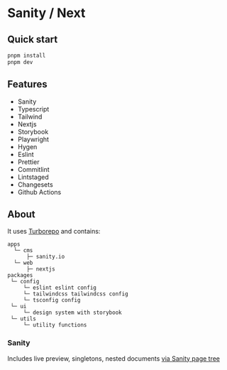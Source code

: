# Sanity / Next

## Quick start

```bash
pnpm install
pnpm dev
```

## Features

- Sanity
- Typescript
- Tailwind
- Nextjs
- Storybook
- Playwright
- Hygen
- Eslint
- Prettier
- Commitlint
- Lintstaged
- Changesets
- Github Actions

## About

It uses [Turborepo](https://turborepo.org/) and contains:

```
apps
  └─ cms
      ├─ sanity.io
  └─ web
      ├─ nextjs
packages
 └─ config
     └─ eslint eslint config
     └─ tailwindcss tailwindcss config
     └─ tsconfig config
 └─ ui
     └─ design system with storybook
 └─ utils
     └─ utility functions
```

### Sanity

Includes live preview, singletons, nested documents [via Sanity page tree](https://github.com/Q42/sanity-plugin-page-tree)
